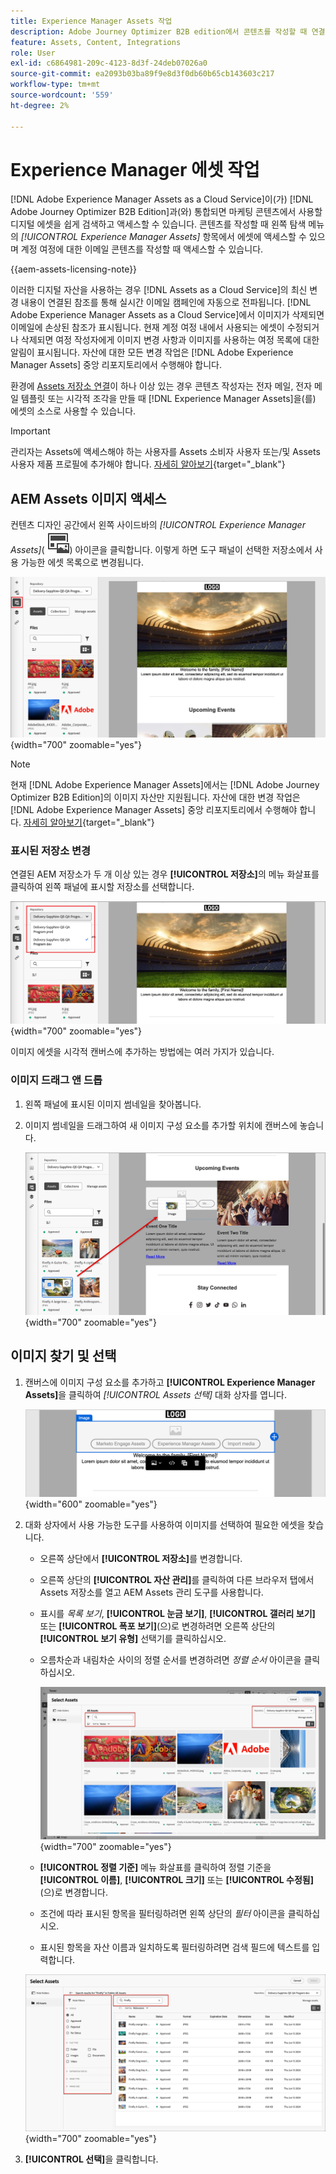 ```yaml
---
title: Experience Manager Assets 작업
description: Adobe Journey Optimizer B2B edition에서 콘텐츠를 작성할 때 연결된 AEM Assets 저장소의 이미지 에셋을 사용하는 방법에 대해 알아봅니다.
feature: Assets, Content, Integrations
role: User
exl-id: c6864981-209c-4123-8d3f-24deb07026a0
source-git-commit: ea2093b03ba89f9e8d3f0db60b65cb143603c217
workflow-type: tm+mt
source-wordcount: '559'
ht-degree: 2%

---
```


# Experience Manager 에셋 작업

[!DNL Adobe Experience Manager Assets as a Cloud Service]이(가) [!DNL Adobe Journey Optimizer B2B Edition]과(와) 통합되면 마케팅 콘텐츠에서 사용할 디지털 에셋을 쉽게 검색하고 액세스할 수 있습니다. 콘텐츠를 작성할 때 왼쪽 탐색 메뉴의 _[!UICONTROL Experience Manager Assets]_ 항목에서 에셋에 액세스할 수 있으며 계정 여정에 대한 이메일 콘텐츠를 작성할 때 액세스할 수 있습니다.

{{aem-assets-licensing-note}}

이러한 디지털 자산을 사용하는 경우 [!DNL Assets as a Cloud Service]의 최신 변경 내용이 연결된 참조를 통해 실시간 이메일 캠페인에 자동으로 전파됩니다. [!DNL Adobe Experience Manager Assets as a Cloud Service]에서 이미지가 삭제되면 이메일에 손상된 참조가 표시됩니다. 현재 계정 여정 내에서 사용되는 에셋이 수정되거나 삭제되면 여정 작성자에게 이미지 변경 사항과 이미지를 사용하는 여정 목록에 대한 알림이 표시됩니다. 자산에 대한 모든 변경 작업은 [!DNL Adobe Experience Manager Assets] 중앙 리포지토리에서 수행해야 합니다.

환경에 [Assets 저장소 연결](../admin/configure-aem-repositories.md)이 하나 이상 있는 경우 콘텐츠 작성자는 전자 메일, 전자 메일 템플릿 또는 시각적 조각을 만들 때 [!DNL Experience Manager Assets]을(를) 에셋의 소스로 사용할 수 있습니다.

>[!IMPORTANT]
>
>관리자는 Assets에 액세스해야 하는 사용자를 Assets 소비자 사용자 또는/및 Assets 사용자 제품 프로필에 추가해야 합니다. [자세히 알아보기](https://experienceleague.adobe.com/en/docs/experience-manager-cloud-service/content/security/ims-support#managing-products-and-user-access-in-admin-console){target="_blank"}

## AEM Assets 이미지 액세스

컨텐츠 디자인 공간에서 왼쪽 사이드바의 _[!UICONTROL Experience Manager Assets]_( ![Experience Manager Assets 아이콘](../../assets/do-not-localize/icon-assets-aem.svg)) 아이콘을 클릭합니다. 이렇게 하면 도구 패널이 선택한 저장소에서 사용 가능한 에셋 목록으로 변경됩니다.

![Assets 선택기 아이콘을 클릭하여 이미지 자산에 액세스합니다](./assets/content-assets-selector-aem-assets.png){width="700" zoomable="yes"}

>[!NOTE]
>
>현재 [!DNL Adobe Experience Manager Assets]에서는 [!DNL Adobe Journey Optimizer B2B Edition]의 이미지 자산만 지원됩니다. 자산에 대한 변경 작업은 [!DNL Adobe Experience Manager Assets] 중앙 리포지토리에서 수행해야 합니다. [자세히 알아보기](https://experienceleague.adobe.com/en/docs/experience-manager-cloud-service/content/assets/manage/manage-digital-assets){target="_blank"}

### 표시된 저장소 변경

연결된 AEM 저장소가 두 개 이상 있는 경우 **[!UICONTROL 저장소]**&#x200B;의 메뉴 화살표를 클릭하여 왼쪽 패널에 표시할 저장소를 선택합니다.

![이미지 자산에 액세스할 AEM Assets 저장소를 선택하십시오](./assets/content-assets-selector-aem-repo.png){width="700" zoomable="yes"}

이미지 에셋을 시각적 캔버스에 추가하는 방법에는 여러 가지가 있습니다.

### 이미지 드래그 앤 드롭

1. 왼쪽 패널에 표시된 이미지 썸네일을 찾아봅니다.

1. 이미지 썸네일을 드래그하여 새 이미지 구성 요소를 추가할 위치에 캔버스에 놓습니다.

   ![이미지 에셋 드래그 앤 드롭](./assets/content-drag-drop-image-aem-assets.png){width="700" zoomable="yes"}

## 이미지 찾기 및 선택

1. 캔버스에 이미지 구성 요소를 추가하고 **[!UICONTROL Experience Manager Assets]**&#x200B;을 클릭하여 _[!UICONTROL Assets 선택]_ 대화 상자를 엽니다.

   ![이미지 구성 요소에 대한 에셋 선택](./assets/content-image-component-empty.png){width="600" zoomable="yes"}

1. 대화 상자에서 사용 가능한 도구를 사용하여 이미지를 선택하여 필요한 에셋을 찾습니다.

   * 오른쪽 상단에서 **[!UICONTROL 저장소]**&#x200B;를 변경합니다.

   * 오른쪽 상단의 **[!UICONTROL 자산 관리]**&#x200B;를 클릭하여 다른 브라우저 탭에서 Assets 저장소를 열고 AEM Assets 관리 도구를 사용합니다.

   * 표시를 _목록 보기_, **[!UICONTROL 눈금 보기]**, **[!UICONTROL 갤러리 보기]** 또는 **[!UICONTROL 폭포 보기]**(으)로 변경하려면 오른쪽 상단의 **[!UICONTROL 보기 유형]** 선택기를 클릭하십시오.

   * 오름차순과 내림차순 사이의 정렬 순서를 변경하려면 _정렬 순서_ 아이콘을 클릭하십시오.

     ![Assets 선택 대화 상자에서 도구를 사용하여 이미지 자산을 찾아 선택합니다](./assets/content-select-assets-dialog-aem.png){width="700" zoomable="yes"}

   * **[!UICONTROL 정렬 기준]** 메뉴 화살표를 클릭하여 정렬 기준을 **[!UICONTROL 이름]**, **[!UICONTROL 크기]** 또는 **[!UICONTROL 수정됨]**(으)로 변경합니다.

   * 조건에 따라 표시된 항목을 필터링하려면 왼쪽 상단의 _필터_ 아이콘을 클릭하십시오.

   * 표시된 항목을 자산 이름과 일치하도록 필터링하려면 검색 필드에 텍스트를 입력합니다.

   ![필터 및 검색 필드를 사용하여 자산을 찾습니다](./assets/content-select-assets-dialog-aem-filter.png){width="700" zoomable="yes"}

1. **[!UICONTROL 선택]**&#x200B;을 클릭합니다.
<!-- 

## Upload assets

To import files to Assets as a Cloud Service, you first need to browse or create the folder to be used for storage. You can then import an asset and add it to your email content. After assets are uploaded, you can [use the image assets as you author content](./assets-overview.md#add-assets-to-your-content).

1. While authoring your content in the email designer, drag an image element into the canvas. 

   The properties on the right reflect the image element selection. 

1. Click **[!UICONTROL Import media]** to open the _[!UICONTROL Upload image]_ dialog.

1. If your file system is open to your image file, drag and drop the file on the box in the dialog.

   ![Upload image file to Assets repository](./assets/email-designer-image-upload.png){width="700" zoomable="yes"}

   You can also click the **[!UICONTROL Select a file from your computer]** link and use your file system to locate and select the image file. Click Open and the image file is displayed in the box.

1. Click **[!UICONTROL Import]**.
-->
